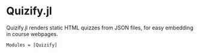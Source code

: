 # Quizify.jl

Quizify.jl renders static HTML quizzes from JSON files, for easy embedding in course webpages.

```@autodocs
Modules = [Quizify]
